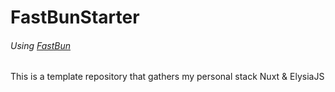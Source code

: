 # FastBunStarter

###### Using [FastBun](https://github.com/aburii/FastBun)

This is a template repository that gathers my personal stack Nuxt & ElysiaJS
